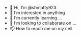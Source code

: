 - 👋 Hi, I’m @shmatty923
- 👀 I’m interested in anything 
- 🌱 I’m currently learning ...
- 💞️ I’m looking to collaborate on ...
- 📫 How to reach me on my cell

<!---
shmatty923/shmatty923 is a ✨ special ✨ repository because its `README.md` (this file) appears on your GitHub profile.
You can click the Preview link to take a look at your changes.
--->
